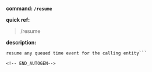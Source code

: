 <!-- BEGIN_AUTOGEN: do NOT edit in this block -->

**command: `/resume`**

**quick ref:**
> /resume

**description:**

```
resume any queued time event for the calling entity```

<!-- END_AUTOGEN-->
